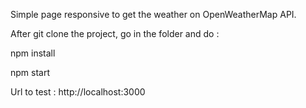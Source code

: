 Simple page responsive to get the weather on OpenWeatherMap API.

After git clone the project, go in the folder and do :

npm install

npm start

Url to test :
http://localhost:3000

